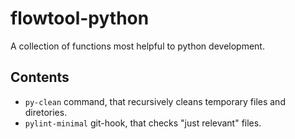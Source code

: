 # flowtool-python

A collection of functions most helpful to python development.

## Contents

* `py-clean` command, that recursively cleans temporary files and diretories.
* `pylint-minimal` git-hook, that checks "just relevant" files.
